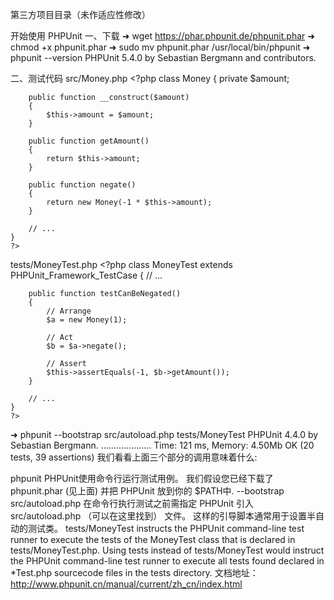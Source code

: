 第三方项目目录（未作适应性修改）


开始使用 PHPUnit
一、下载
➜ wget https://phar.phpunit.de/phpunit.phar
➜ chmod +x phpunit.phar
➜ sudo mv phpunit.phar /usr/local/bin/phpunit
➜ phpunit --version
  PHPUnit 5.4.0 by Sebastian Bergmann and contributors.
  
二、测试代码
src/Money.php
    <?php
    class Money
    {
        private $amount;
    
        public function __construct($amount)
        {
            $this->amount = $amount;
        }
    
        public function getAmount()
        {
            return $this->amount;
        }
    
        public function negate()
        {
            return new Money(-1 * $this->amount);
        }
    
        // ...
    }
    ?>
tests/MoneyTest.php
    <?php
    class MoneyTest extends PHPUnit_Framework_TestCase
    {
        // ...
    
        public function testCanBeNegated()
        {
            // Arrange
            $a = new Money(1);
    
            // Act
            $b = $a->negate();
    
            // Assert
            $this->assertEquals(-1, $b->getAmount());
        }
    
        // ...
    }
    ?>
➜ phpunit --bootstrap src/autoload.php tests/MoneyTest
PHPUnit 4.4.0 by Sebastian Bergmann.
....................
Time: 121 ms, Memory: 4.50Mb
OK (20 tests, 39 assertions)
我们看看上面三个部分的调用意味着什么:

phpunit PHPUnit使用命令行运行测试用例。 我们假设您已经下载了 phpunit.phar (见上面) 并把 PHPUnit 放到你的 $PATH中.
--bootstrap src/autoload.php 在命令行执行测试之前需指定 PHPUnit 引入 src/autoload.php （可以在这里找到） 文件。 这样的引导脚本通常用于设置半自动的测试类。
tests/MoneyTest instructs the PHPUnit command-line test runner to execute the tests of the MoneyTest class that is declared in tests/MoneyTest.php.
Using tests instead of tests/MoneyTest would instruct the PHPUnit command-line test runner to execute all tests found declared in *Test.php sourcecode files in the tests directory.
文档地址：http://www.phpunit.cn/manual/current/zh_cn/index.html



